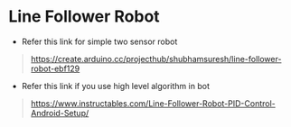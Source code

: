 # Line Follower Robot
- Refer this link for simple two sensor robot
>https://create.arduino.cc/projecthub/shubhamsuresh/line-follower-robot-ebf129
- Refer this link if you use high level algorithm in bot
>https://www.instructables.com/Line-Follower-Robot-PID-Control-Android-Setup/
